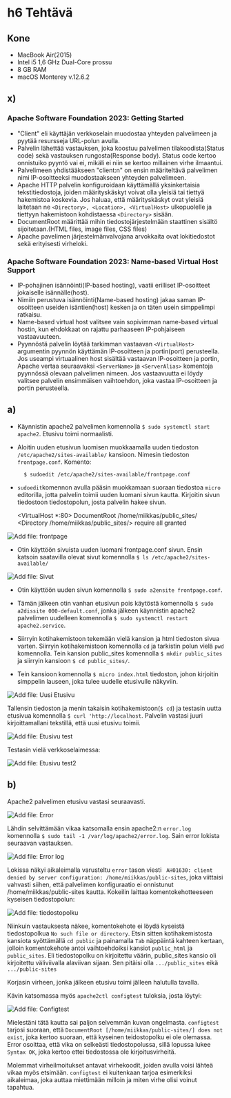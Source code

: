# h6 Tehtävä

## Kone

- MacBook Air(2015)
- Intel i5 1,6 GHz Dual-Core prossu
- 8 GB RAM
- macOS Monterey v.12.6.2

## x)

### Apache Software Foundation 2023: Getting Started

- "Client" eli käyttäjän verkkoselain muodostaa yhteyden palvelimeen ja pyytää resursseja URL-polun avulla.
- Palvelin lähettää vastauksen, joka koostuu palvelimen tilakoodista(Status code) sekä vastauksen rungosta(Response body). Status code kertoo onnistuiko pyyntö vai ei, mikäli ei niin se kertoo millainen virhe ilmaantui.
- Palvelimeen yhdistääkseen "client:n" on ensin määriteltävä palvelimen nimi IP-osoitteeksi muodostaakseen yhteyden palvelimeen.  
- Apache HTTP palvelin konfiguroidaan käyttämällä yksinkertaisia tekstitiedostoja, joiden määrityskäskyt voivat olla yleisiä tai tiettyä hakemistoa koskevia. Jos haluaa, että määrityskäskyt ovat yleisiä laitetaan ne ``<Directory>, <Location>, <VirtualHost>`` ulkopuolelle ja tiettyyn hakemistoon kohdistaessa ``<Directory>`` sisään.
- DocumentRoot määrittää mihin tiedostojärjestelmään staattinen sisältö sijoitetaan.(HTML files, image files, CSS files)
- Apache pavelimen järjestelmänvalvojana arvokkaita ovat lokitiedostot sekä erityisesti virheloki.

### Apache Software Foundation 2023: Name-based Virtual Host Support

- IP-pohajinen isännöinti(IP-based hosting), vaatii erilliset IP-osoitteet jokaiselle isännälle(host).
- Nimiin perustuva isännöinti(Name-based hosting) jakaa saman IP-osoitteen useiden isäntien(host) kesken ja on täten usein simppelimpi ratkaisu.
- Name-based virtual host valitsee vain sopivimman name-based virtual hostin, kun ehdokkaat on rajattu parhaaseen IP-pohjaiseen vastaavuuteen.
- Pyynnöstä palvelin löytää tarkimman vastaavan ``<VirtualHost>`` argumentin pyynnön käyttämän IP-osoitteen ja portin(port) perusteella. Jos useampi virtuaalinen host sisältää vastaavan IP-osoitteen ja portin, Apache vertaa seuraavaksi ``<ServerName>`` ja ``<ServerAlias>`` komentoja pyynnössä olevaan palvelimen nimeen. Jos vastaavuutta ei löydy valitsee palvelin ensimmäisen vaihtoehdon, joka vastaa IP-osoitteen ja portin perusteella.

## a) 

- Käynnistin apache2 palvelimen komennolla ``$ sudo systemctl start apache2``. Etusivu toimi normaalisti.

- Aloitin uuden etusivun luomisen muokkaamalla uuden tiedoston ``/etc/apache2/sites-available/`` kansioon. Nimesin tiedoston ``frontpage.conf``.
Komento:

        $ sudoedit /etc/apache2/sites-available/frontpage.conf

- ``sudoedit``komennon avulla pääsin muokkamaan suoraan tiedostoa ``micro`` editorilla, jotta palvelin toimii uuden luomani sivun kautta. Kirjoitin sivun tiedostoon tiedostopolun, josta palvelin hakee sivun.

    <VirtualHost *:80>
        DocumentRoot /home/miikkas/public_sites/
        <Directory /home/miikkas/public_sites/>
            require all granted
        </Directory>
    </VirtualHost>

![Add file: frontpage](cat-frontpage.png)

- Otin käyttöön sivuista uuden luomani frontpage.conf sivun. Ensin katsoin saatavilla olevat sivut komennolla ``$ ls /etc/apache2/sites-available/``

![Add file: Sivut](sites-available.png)

- Otin käyttöön uuden sivun komennolla ``$ sudo a2ensite frontpage.conf``.
- Tämän jälkeen otin vanhan etusivun pois käytöstä komennolla ``$ sudo a2dissite 000-default.conf``, jonka jälkeen käynnistin apache2 palvelimen uudelleen komennolla ``$ sudo systemctl restart apache2.service``.

- Siirryin kotihakemistoon tekemään vielä kansion ja html tiedoston sivua varten. Siirryin kotihakemistoon komennolla ``cd`` ja tarkistin polun vielä ``pwd`` komennolla. Tein kansion public_sites komennolla ``$ mkdir public_sites`` ja siirryin kansioon ``$ cd public_sites/``. 
- Tein kansioon komennolla ``$ micro index.html`` tiedoston, johon kirjoitin simppelin lauseen, joka tulee uudelle etusivulle näkyviin.

![Add file: Uusi Etusivu](index-micro.png)

Tallensin tiedoston ja menin takaisin kotihakemistoon(``$ cd``) ja testasin uutta etusivua komennolla ``$ curl 'http://localhost``. Palvelin vastasi juuri kirjoittamallani tekstillä, että uusi etusivu toimii.

![Add file: Etusivu test](curl-etusivu.png)

Testasin vielä verkkoselaimessa:

![Add file: Etusivu test2](web-etusivu.png)

## b)

Apache2 palvelimen etusivu vastasi seuraavasti.

![Add file: Error](error.png)

Lähdin selvittämään vikaa katsomalla ensin apache2:n ``error.log`` komennolla ``$ sudo tail -1 /var/log/apache2/error.log``. Sain error lokista seuraavan vastauksen.

![Add file: Error log](error-log.png)

Lokissa näkyi aikaleimalla varusteltu ``error`` tason viesti `` AH01630: client denied by server configuration: /home/miikkas/public-sites``, joka viittaisi vahvasti siihen, että palvelimen konfiguraatio ei onnistunut /home/miikkas/public-sites kautta. 
Kokeilin laittaa komentokehotteeseen kyseisen tiedostopolun:

![Add file: tiedostopolku](sivupolku.png)

Niinkuin vastauksesta näkee, komentokehote ei löydä kyseistä tiedostopolkua ``No such file or directory``. Etsin sitten kotihakemistosta kansiota syöttämällä ``cd public`` ja painamalla ``Tab`` näppäintä kahteen kertaan, jolloin komentokehote antoi vaihtoehdoiksi kansiot ``public_html`` ja ``public_sites``. Eli tiedostopolku on kirjoitettu väärin, public_sites kansio oli kirjoitettu väliviivalla alaviivan sijaan. Sen pitäisi olla ``.../public_sites`` eikä ``.../public-sites``

Korjasin virheen, jonka jälkeen etusivu toimi jälleen halutulla tavalla.

Kävin katsomassa myös ``apache2ctl configtest`` tuloksia, josta löytyi:

![Add file: Configtest](configtest.png)

Mielestäni tätä kautta sai paljon selvemmän kuvan ongelmasta. ``configtest`` tarjosi suoraan, että ``DocumentRoot [/home/miikkas/public-sites/] does not exist``, joka kertoo suoraan, että kyseinen teidostopolku ei ole olemassa. Error osoittaa, että vika on selkeästi tiedostopolussa, sillä lopussa lukee ``Syntax OK``, joka kertoo ettei tiedostossa ole kirjoitusvirheitä. 

Molemmat virheilmoitukset antavat virhekoodit, joiden avulla voisi lähteä vikaa myös etsimään. ``configtest`` ei kuitenkaan tarjoa esimerkiksi aikaleimaa, joka auttaa miettimään milloin ja miten virhe olisi voinut tapahtua.
